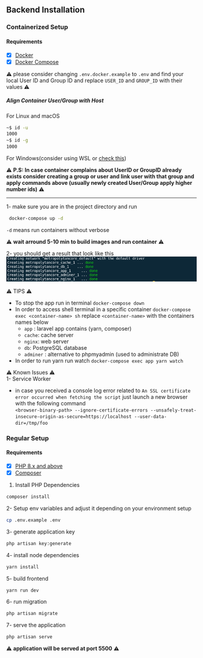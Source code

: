 ## Backend Installation

### Containerized Setup

#### Requirements

-   [x] [Docker](https://docs.docker.com/get-docker/)
-   [x] [Docker Compose](https://docs.docker.com/compose/)

:warning: please consider changing `.env.docker.example` to `.env` and find your local User ID and Group ID and replace `USER_ID` and `GROUP_ID` with their values :warning:

##### Align Container User/Group with Host

For Linux and macOS

```bash
~$ id -u
1000
~$ id -g
1000
```

For Windows(consider using WSL or [check this](https://stackoverflow.com/questions/56290892/get-userid-in-ms-windows-for-uid-and-gid-mapping))

:warning: **P.S: In case container complains about UserID or GroupID already exists consider creating a group or user and link user with that group and apply commands above (usually newly created User/Group apply higher number ids)** :warning:

---

1- make sure you are in the project directory and run

```bash
 docker-compose up -d
```

`-d` means run containers without verbose

:warning: **wait arround 5-10 min to build images and run container** :warning:

2- you should get a result that look like this
   ![results](../docs/assets/media/result_docker.png)

:warning: TIPS :warning:

- To stop the app run in terminal `docker-compose down`
- In order to access shell terminal in a specific container `docker-compose exec <container-name> sh` replace `<container-name>` with the containers names below
    -   `app` : laravel app contains (yarn, composer)
    -   `cache`: cache server
    -   `nginx`: web server
    -   `db`: PostgreSQL database
    -   `adminer` : alternative to phpmyadmin (used to administrate DB)
- In order to run yarn run watch `docker-compose exec app yarn watch`

:warning: Known Issues :warning: \
1- Service Worker
- in case you received a console log error related to `An SSL certificate error occurred when fetching the script`
just launch a new browser with the following command \
`<browser-binary-path> --ignore-certificate-errors --unsafely-treat-insecure-origin-as-secure=https://localhost --user-data-dir=/tmp/foo`
### Regular Setup

#### Requirements

-   [x] [PHP 8.x and above](https://www.php.net/manual/en/install.php)
-   [x] [Composer](https://getcomposer.org/doc/00-intro.md)

1. Install PHP Dependencies

```bash
composer install
```

2- Setup env variables and adjust it depending on your environment setup

```bash
cp .env.example .env
```

3- generate application key

```bash
php artisan key:generate
```

4- install node dependencies

```bash
yarn install
```

5- build frontend

```bash
yarn run dev
```

6- run migration

```bash
php artisan migrate
```

7- serve the application

```bash
php artisan serve
```

:warning: **application will be served at port 5500** :warning:
